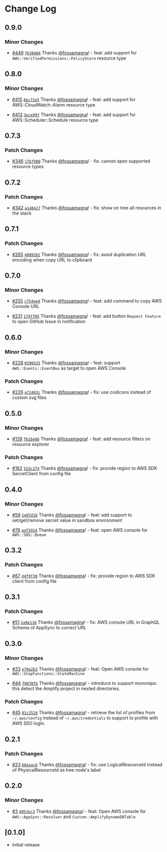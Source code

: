 # Change Log

## 0.9.0

### Minor Changes

- [#449](https://github.com/fossamagna/amplify-backend-vscode/pull/449) [`f638484`](https://github.com/fossamagna/amplify-backend-vscode/commit/f638484eeb946a66cd8b2e63e4816414939ef053) Thanks [@fossamagna](https://github.com/fossamagna)! - feat: add support for `AWS::VerifiedPermissions::PolicyStore` resource type

## 0.8.0

### Minor Changes

- [#415](https://github.com/fossamagna/amplify-backend-vscode/pull/415) [`8ec72e5`](https://github.com/fossamagna/amplify-backend-vscode/commit/8ec72e52ffd9c587f5b95667e82c2205d463a7b2) Thanks [@fossamagna](https://github.com/fossamagna)! - feat: add support for AWS::CloudWatch::Alarm resource type

- [#413](https://github.com/fossamagna/amplify-backend-vscode/pull/413) [`3ece99f`](https://github.com/fossamagna/amplify-backend-vscode/commit/3ece99fa8186faadfa3d57ce4c7901aba6a5287d) Thanks [@fossamagna](https://github.com/fossamagna)! - feat: add support for AWS::Scheduler::Schedule resource type

## 0.7.3

### Patch Changes

- [#346](https://github.com/fossamagna/amplify-backend-vscode/pull/346) [`1fbf988`](https://github.com/fossamagna/amplify-backend-vscode/commit/1fbf988c305ea8dd251984353ba1038863cbfefe) Thanks [@fossamagna](https://github.com/fossamagna)! - fix: cannot open supported resource types

## 0.7.2

### Patch Changes

- [#342](https://github.com/fossamagna/amplify-backend-vscode/pull/342) [`a148427`](https://github.com/fossamagna/amplify-backend-vscode/commit/a148427f7750e4a04cd41cee6e38c4b46aa675fc) Thanks [@fossamagna](https://github.com/fossamagna)! - fix: show on tree all resources in the stack

## 0.7.1

### Patch Changes

- [#265](https://github.com/fossamagna/amplify-backend-vscode/pull/265) [`4009362`](https://github.com/fossamagna/amplify-backend-vscode/commit/40093625c3f68bc95afa7e643506c6985d059632) Thanks [@fossamagna](https://github.com/fossamagna)! - fix: avoid duplication URL encoding when copy URL to clipboard

## 0.7.0

### Minor Changes

- [#255](https://github.com/fossamagna/amplify-backend-vscode/pull/255) [`c754ee4`](https://github.com/fossamagna/amplify-backend-vscode/commit/c754ee4b329283bf417ca106d18cf77eda3e2cc6) Thanks [@fossamagna](https://github.com/fossamagna)! - feat: add command to copy AWS Console URL

- [#231](https://github.com/fossamagna/amplify-backend-vscode/pull/231) [`179f705`](https://github.com/fossamagna/amplify-backend-vscode/commit/179f705667d12780109915a91e9b6c2113fe3f29) Thanks [@fossamagna](https://github.com/fossamagna)! - feat: add button `Request Feature` to open GitHub Issue in notification

## 0.6.0

### Minor Changes

- [#228](https://github.com/fossamagna/amplify-backend-vscode/pull/228) [`6596b25`](https://github.com/fossamagna/amplify-backend-vscode/commit/6596b256084395ee221a868d4654b0279c7a431f) Thanks [@fossamagna](https://github.com/fossamagna)! - feat: support `AWS::Events::EventBus` as target to open AWS Console

### Patch Changes

- [#226](https://github.com/fossamagna/amplify-backend-vscode/pull/226) [`a72403c`](https://github.com/fossamagna/amplify-backend-vscode/commit/a72403ce16a5233c00c8467f50ae425fc1c631b5) Thanks [@fossamagna](https://github.com/fossamagna)! - fix: use codicons instead of custom svg files

## 0.5.0

### Minor Changes

- [#139](https://github.com/fossamagna/amplify-backend-vscode/pull/139) [`fb1be66`](https://github.com/fossamagna/amplify-backend-vscode/commit/fb1be66ec5cd900bd0374f97aee939ba2f2d896b) Thanks [@fossamagna](https://github.com/fossamagna)! - feat: add resource filters on resource explorer

### Patch Changes

- [#162](https://github.com/fossamagna/amplify-backend-vscode/pull/162) [`52dc274`](https://github.com/fossamagna/amplify-backend-vscode/commit/52dc27413d42a248b3fd1187cfd5850841f97584) Thanks [@fossamagna](https://github.com/fossamagna)! - fix: provide region to AWS SDK SecretClient from config file

## 0.4.0

### Minor Changes

- [#59](https://github.com/fossamagna/amplify-backend-vscode/pull/59) [`2e07d16`](https://github.com/fossamagna/amplify-backend-vscode/commit/2e07d16abdc4494fd4e02c5cb8fb5f6524dcc413) Thanks [@fossamagna](https://github.com/fossamagna)! - feat: add support to set/get/remove secret value in sandbox environment

- [#76](https://github.com/fossamagna/amplify-backend-vscode/pull/76) [`aaf5914`](https://github.com/fossamagna/amplify-backend-vscode/commit/aaf5914115400b6cda62580d2df21b4cce102f7e) Thanks [@fossamagna](https://github.com/fossamagna)! - feat: open AWS console for `AWS::SQS::Queue`

## 0.3.2

### Patch Changes

- [#67](https://github.com/fossamagna/amplify-backend-vscode/pull/67) [`d4f9f30`](https://github.com/fossamagna/amplify-backend-vscode/commit/d4f9f30b7f98b23bda43262026ecaf351a8294e8) Thanks [@fossamagna](https://github.com/fossamagna)! - fix: provide region to AWS SDK client from config file

## 0.3.1

### Patch Changes

- [#51](https://github.com/fossamagna/amplify-backend-vscode/pull/51) [`2a9e116`](https://github.com/fossamagna/amplify-backend-vscode/commit/2a9e116f2791b17f6f597cac2f98c3a59b5adfb1) Thanks [@fossamagna](https://github.com/fossamagna)! - fix: AWS console URL in GraphQL Schema of AppSync to correct URL

## 0.3.0

### Minor Changes

- [#33](https://github.com/fossamagna/amplify-backend-vscode/pull/33) [`e79a2b3`](https://github.com/fossamagna/amplify-backend-vscode/commit/e79a2b36e1b2e2127861ca71fa92b1fee4e41be7) Thanks [@fossamagna](https://github.com/fossamagna)! - feat: Open AWS console for `AWS::StepFunctions::StateMachine`

- [#44](https://github.com/fossamagna/amplify-backend-vscode/pull/44) [`f9878fb`](https://github.com/fossamagna/amplify-backend-vscode/commit/f9878fb32f1dfa31c0053b8a992ab4dcdd5bd5a6) Thanks [@fossamagna](https://github.com/fossamagna)! - introduce to support monorepo.
  this detect the Amplify project in nested directories.

### Patch Changes

- [#45](https://github.com/fossamagna/amplify-backend-vscode/pull/45) [`81c2526`](https://github.com/fossamagna/amplify-backend-vscode/commit/81c2526def4d1099efc952db082e6c0058423595) Thanks [@fossamagna](https://github.com/fossamagna)! - retrieve the list of profiles from `~/.aws/config` instead of `~/.aws/credentials` to support to profile with AWS SSO login.

## 0.2.1

### Patch Changes

- [#23](https://github.com/fossamagna/amplify-backend-vscode/pull/23) [`68aaac6`](https://github.com/fossamagna/amplify-backend-vscode/commit/68aaac6bad9462266526d75a7f0bb0cf256df9b7) Thanks [@fossamagna](https://github.com/fossamagna)! - fix: use LogicalResourceId instead of PhysicalResourceId as tree node's label

## 0.2.0

### Minor Changes

- [#3](https://github.com/fossamagna/amplify-backend-vscode/pull/3) [`4953ec3`](https://github.com/fossamagna/amplify-backend-vscode/commit/4953ec32beb01f2cb32c790a54a966f990a3971c) Thanks [@fossamagna](https://github.com/fossamagna)! - feat: Open AWS console for `AWS::AppSync::Resolver` and `Custom::AmplifyDynamoDBTable`

## [0.1.0]

- Initial release
